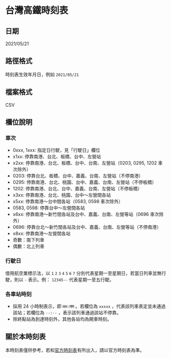 # 台灣高鐵時刻表

## 日期

2021/05/21

## 路徑格式

時刻表生效年月日，例如 `2021/05/21`

## 檔案格式

CSV

## 欄位說明

### 車次

* 0xxx, 1xxx: 指定日行駛，見「行駛日」欄位
* x1xx: 停靠南港、台北、板橋、台中、左營站
* x2xx: 停靠南港、台北、板橋、台中、台南、左營站（0203, 0295, 1202 車次除外）
* 0203: 停靠台北、板橋、台中、嘉義、台南、左營站（不停南港）
* 0295: 停靠南港、台北、桃園、台中、嘉義、台南、左營站（不停板橋）
* 1202: 停靠南港、台北、台中、嘉義、台南、左營站（不停板橋）
* x3xx: 停靠南港、台北、桃園、台中～左營間各站
* x5xx: 停靠南港～台中間各站（0583, 0598 車次除外）
* 0583, 0598: 停靠台中～左營間各站
* x6xx: 停靠南港～新竹間各站及台中、嘉義、台南、左營等站（0696 車次除外）
* 0696: 停靠台北～新竹間各站及台中、嘉義、台南、左營等站（不停南港）
* x8xx: 停靠南港～左營間各站
* 奇數：南下列車
* 偶數：北上列車

### 行駛日

借用航空業標示法，以 `1` `2` `3` `4` `5` `6` `7` 分別代表星期一至星期日，若當日列車並無行駛，則以 `-` 表示。例： `12345--` 代表星期一至五行駛。

### 各車站時刻

* 採用 24 小時制表示，即 `HH:MM` 。若欄位為 `xxxxx` ，代表該列車表定並未通過該站；若欄位為 `--:--` ，表示該列車通過該站不停靠。
* 除終點站為到達時刻外，其他各站均為開車時刻。

## 關於本時刻表

本時刻表僅供參考，若和[官方時刻表](https://www.thsrc.com.tw/ArticleContent/a3b630bb-1066-4352-a1ef-58c7b4e8ef7c)有所出入，請以官方時刻表為準。
